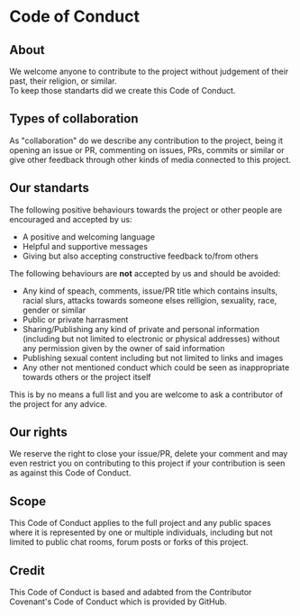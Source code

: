 # Code of Conduct

## About
We welcome anyone to contribute to the project without judgement of their past, their religion, or similar.  
To keep those standarts did we create this Code of Conduct.

## Types of collaboration
As "collaboration" do we describe any contribution to the project, being it opening an issue or PR, commenting on issues, PRs, commits or similar or give other feedback through other kinds of media connected to this project.

## Our standarts
The following positive behaviours towards the project or other people are encouraged and accepted by us:
- A positive and welcoming language
- Helpful and supportive messages
- Giving but also accepting constructive feedback to/from others

The following behaviours are **not** accepted by us and should be avoided:
- Any kind of speach, comments, issue/PR title which contains insults, racial slurs, attacks towards someone elses relligion, sexuality, race, gender or similar
- Public or private harrasment
- Sharing/Publishing any kind of private and personal information (including but not limited to electronic or physical addresses) without any permission given by the owner of said information
- Publishing sexual content including but not limited to links and images
- Any other not mentioned conduct which could be seen as inappropriate towards others or the project itself

This is by no means a full list and you are welcome to ask a contributor of the project for any advice.

## Our rights
We reserve the right to close your issue/PR, delete your comment and may even restrict you on contributing to this project if your contribution is seen as against this Code of Conduct.

## Scope
This Code of Conduct applies to the full project and any public spaces where it is represented by one or multiple individuals, including but not limited to public chat rooms, forum posts or forks of this project.

## Credit
This Code of Conduct is based and adabted from the Contributor Covenant's Code of Conduct which is provided by GitHub.
